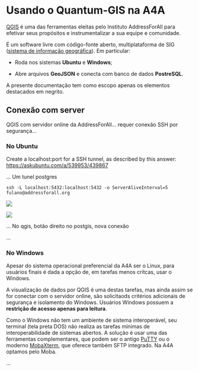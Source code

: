 # Usando o Quantum-GIS na A4A

[QGIS](https://en.wikipedia.org/wiki/QGIS) é uma das ferramentas eleitas pelo Instituto AddressForAll para efetivar seus propósitos e instrumentalizar a sua equipe e comunidade.

É um software livre com código-fonte aberto, multiplataforma de SIG ([sistema de informação geográfica](https://pt.wikipedia.org/wiki/Sistema_de_informa%C3%A7%C3%A3o_geogr%C3%A1fica)). Em particular:

* Roda nos sistemas **Ubuntu** e **Windows**;

* Abre arquivos **GeoJSON** e conecta com banco de dados **PostreSQL**. 

A presente documentação tem como escopo apenas os elementos destacados em negrito.

## Conexão com server

QGIS com servidor online da AddressForAll... requer conexão SSH por segurança... 

### No Ubuntu

Create a localhost:port for a SSH tunnel, as described by this answer:   https://askubuntu.com/a/539953/439867

... Um tunel postgres

`ssh -L localhost:5432:localhost:5432 -o ServerAliveInterval=5 fulano@addressforall.org`

![](_assets/usingTolls-QGIS-box1.jpeg)

![](_assets/usingTolls-QGIS-box2.jpeg)

... No qgis, botão direito no postgis, nova conexão

...
 
### No Windows

Apesar do sistema operacional preferencial da A4A ser o Linux, para usuários finais é dada a opção de, em tarefas menos crítcas, usar o Windows. 

A visualização de dados por QGIS é uma destas tarefas, mas ainda assim se for conectar com o servidor online, são solicitaods critérios adicionais de segurança e isolamento do Windows. Usuários Windows possuem a **restrição de acesso apenas para leitura**.
 
Como o Windows não tem um ambiente de sistema interoperável, seu terminal (tela preta DOS) não realiza as tarefas mínimas de interoperabilidade de sistemas abertos.
A solução é usar uma das ferramentas complementares, que podem ser o antigo [PuTTY](https://www.putty.org/) ou o moderno [MobaXterm](https://mobaxterm.mobatek.net/), que oferece também SFTP integrado. Na A4A optamos pelo Moba.

...



